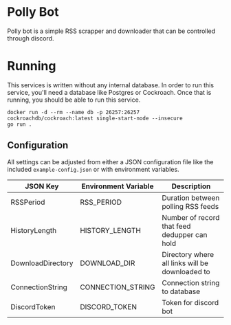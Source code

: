 # Polly Bot
Polly bot is a simple RSS scrapper and downloader that can be controlled through discord.

# Running
This services is written without any internal database.
In order to run this service, you'll need a database like Postgres or Cockroach.
Once that is running, you should be able to run this service.

```
docker run -d --rm --name db -p 26257:26257 cockroachdb/cockroach:latest single-start-node --insecure
go run .
```

## Configuration
All settings can be adjusted from either a JSON configuration file like the included `example-config.json` or with environment variables.

| JSON Key | Environment Variable | Description |
|----------|----------------------|-------------|
| RSSPeriod | RSS_PERIOD | Duration between polling RSS feeds |
| HistoryLength | HISTORY_LENGTH | Number of record that feed dedupper can hold |
| DownloadDirectory | DOWNLOAD_DIR | Directory where all links will be downloaded to |
| ConnectionString | CONNECTION_STRING | Connection string to database |
| DiscordToken | DISCORD_TOKEN | Token for discord bot |

